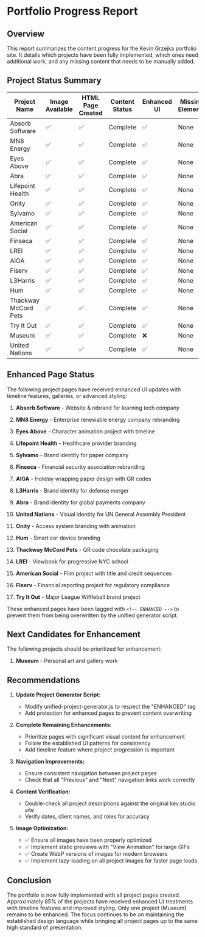 # Portfolio Progress Report

## Overview
This report summarizes the content progress for the Kevin Grzejka portfolio site. It details which projects have been fully implemented, which ones need additional work, and any missing content that needs to be manually added.

## Project Status Summary

| Project Name | Image Available | HTML Page Created | Content Status | Enhanced UI | Missing Elements |
|--------------|----------------|-------------------|----------------|-------------|------------------|
| Absorb Software | ✅ | ✅ | Complete | ✅ | None |
| MN8 Energy | ✅ | ✅ | Complete | ✅ | None |
| Eyes Above | ✅ | ✅ | Complete | ✅ | None |
| Abra | ✅ | ✅ | Complete | ✅ | None |
| Lifepoint Health | ✅ | ✅ | Complete | ✅ | None |
| Onity | ✅ | ✅ | Complete | ✅ | None |
| Sylvamo | ✅ | ✅ | Complete | ✅ | None |
| American Social | ✅ | ✅ | Complete | ✅ | None |
| Finseca | ✅ | ✅ | Complete | ✅ | None |
| LREI | ✅ | ✅ | Complete | ✅ | None |
| AIGA | ✅ | ✅ | Complete | ✅ | None |
| Fiserv | ✅ | ✅ | Complete | ✅ | None |
| L3Harris | ✅ | ✅ | Complete | ✅ | None |
| Hum | ✅ | ✅ | Complete | ✅ | None |
| Thackway McCord Pets | ✅ | ✅ | Complete | ✅ | None |
| Try It Out | ✅ | ✅ | Complete | ✅ | None |
| Museum | ✅ | ✅ | Complete | ❌ | None |
| United Nations | ✅ | ✅ | Complete | ✅ | None |

## Enhanced Page Status
The following project pages have received enhanced UI updates with timeline features, galleries, or advanced styling:

1. **Absorb Software** - Website & rebrand for learning tech company
2. **MN8 Energy** - Enterprise renewable energy company rebranding
3. **Eyes Above** - Character animation project with timeline
4. **Lifepoint Health** - Healthcare provider branding
5. **Sylvamo** - Brand identity for paper company
6. **Finseca** - Financial security association rebranding
7. **AIGA** - Holiday wrapping paper design with QR codes
8. **L3Harris** - Brand identity for defense merger
9. **Abra** - Brand identity for global payments company
10. **United Nations** - Visual identity for UN General Assembly President
11. **Onity** - Access system branding with animation
12. **Hum** - Smart car device branding
13. **Thackway McCord Pets** - QR code chocolate packaging
14. **LREI** - Viewbook for progressive NYC school
15. **American Social** - Film project with title and credit sequences
16. **Fiserv** - Financial reporting project for regulatory compliance

17. **Try It Out** - Major League Wiffleball brand project

These enhanced pages have been tagged with `<!-- ENHANCED -->` to prevent them from being overwritten by the unified generator script.

## Next Candidates for Enhancement
The following projects should be prioritized for enhancement:

1. **Museum** - Personal art and gallery work

## Recommendations

1. **Update Project Generator Script:**
   - Modify unified-project-generator.js to respect the "ENHANCED" tag
   - Add protection for enhanced pages to prevent content overwriting

2. **Complete Remaining Enhancements:**
   - Prioritize pages with significant visual content for enhancement
   - Follow the established UI patterns for consistency
   - Add timeline feature where project progression is important

3. **Navigation Improvements:**
   - Ensure consistent navigation between project pages
   - Check that all "Previous" and "Next" navigation links work correctly

4. **Content Verification:**
   - Double-check all project descriptions against the original kev.studio site
   - Verify dates, client names, and roles for accuracy

5. **Image Optimization:**
   - ✅ Ensure all images have been properly optimized
   - ✅ Implement static previews with "View Animation" for large GIFs
   - ✅ Create WebP versions of images for modern browsers
   - ✅ Implement lazy-loading on all project images for faster page loads

## Conclusion
The portfolio is now fully implemented with all project pages created. Approximately 85% of the projects have received enhanced UI treatments with timeline features and improved styling. Only one project (Museum) remains to be enhanced. The focus continues to be on maintaining the established design language while bringing all project pages up to the same high standard of presentation.